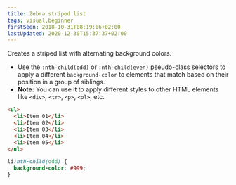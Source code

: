 ```yaml
---
title: Zebra striped list
tags: visual,beginner
firstSeen: 2018-10-31T08:19:06+02:00
lastUpdated: 2020-12-30T15:37:37+02:00
---
```


Creates a striped list with alternating background colors.

- Use the `:nth-child(odd)` or `:nth-child(even)` pseudo-class selectors to apply a different `background-color` to elements that match based on their position in a group of siblings.
- **Note:** You can use it to apply different styles to other HTML elements like `<div>`, `<tr>`, `<p>`, `<ol>`, etc.

```html
<ul>
  <li>Item 01</li>
  <li>Item 02</li>
  <li>Item 03</li>
  <li>Item 04</li>
  <li>Item 05</li>
</ul>
```

```css
li:nth-child(odd) {
  background-color: #999;
}
```

